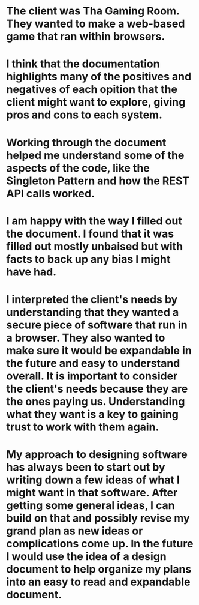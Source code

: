 # The client was Tha Gaming Room. They wanted to make a web-based game that ran within browsers. 
# I think that the documentation highlights many of the positives and negatives of each opition that the client might want to explore, giving pros and cons to each system.
# Working through the document helped me understand some of the aspects of the code, like the Singleton Pattern and how the REST API calls worked.
# I am happy with the way I filled out the document. I found that it was filled out mostly unbaised but with facts to back up any bias I might have had.
# I interpreted the client's needs by understanding that they wanted a secure piece of software that run in a browser. They also wanted to make sure it would be expandable in the future and easy to understand overall. It is important to consider the client's needs because they are the ones paying us. Understanding what they want is a key to gaining trust to work with them again.
# My approach to designing software has always been to start out by writing down a few ideas of what I might want in that software. After getting some general ideas, I can build on that and possibly revise my grand plan as new ideas or complications come up. In the future I would use the idea of a design document to help organize my plans into an easy to read and expandable document. 
